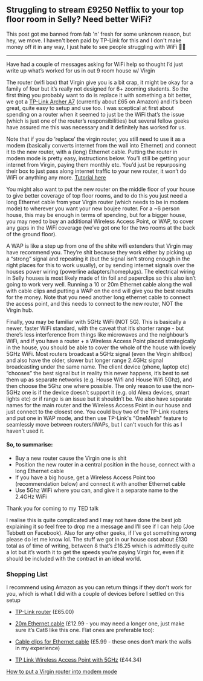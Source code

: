 ## Struggling to stream £9250 Netflix to your top floor room in Selly? Need better WiFi?

This post got me banned from fab 'n' fresh for some unknown reason, but hey, we move. I haven't been paid by TP-Link for this and I don't make money off it in any way, I just hate to see people struggling with WiFi 🤷‍♂️

---

Have had a couple of messages asking for WiFi help so thought I’d just write up what’s worked for us in out 9 room house w/ Virgin

The router (wifi box) that Virgin give you is a bit crap, it might be okay for a family of four but it’s really not designed for 6+ zooming students. So the first thing you probably want to do is replace it with something a bit better, we got a [TP-Link Archer A7](https://www.amazon.co.uk/Archer-A7-Wireless-Combined-Supports/dp/B00416PTDW/ref=sr_1_1?dchild=1&keywords=tp-link+archer+a7&qid=1603798306&sr=8-1) (currently about £65 on Amazon) and it’s been great, quite easy to setup and use too. I was sceptical at first about spending on a router when it seemed to just be the WiFi that’s the issue (which is just one of the router’s responsibilities) but several fellow geeks have assured me this was necessary and it definitely has worked for us.

  

Note that if you do ‘replace’ the virgin router, you still need to use it as a modem (basically converts internet from the wall into Ethernet) and connect it to the new router, with a (long) Ethernet cable. Putting the router in modem mode is pretty easy, instructions below. You’ll still be getting your internet from Virgin, paying them monthly etc. You’d just be repurposing their box to just pass along internet traffic to your new router, it won’t do WiFi or anything any more. [Tutorial here](https://www.virginmedia.com/help/virgin-media-hub-modem-mode)

  

You might also want to put the new router on the middle floor of your house to give better coverage of top floor rooms, and to do this you just need a long Ethernet cable from your Virgin router (which needs to be in modem mode) to wherever you want your new boujee router. For a ~6 person house, this may be enough in terms of spending, but for a bigger house, you may need to buy an additional Wireless Access Point, or WAP, to cover any gaps in the WiFi coverage (we’ve got one for the two rooms at the back of the ground floor).  
  
A WAP is like a step up from one of the shite wifi extenders that Virgin may have recommend you. They’re shit because they work either by picking up a “strong” signal and repeating it (but the signal isn’t strong enough in the right places for this to work usually), or by sending internet signals over the houses power wiring (powerline adapters/homeplugs). The electrical wiring in Selly houses is most likely made of tin foil and paperclips so this also isn’t going to work very well. Running a 10 or 20m Ethernet cable along the wall with cable clips and putting a WAP on the end will give you the best results for the money. Note that you need another long ethernet cable to connect the access point, and this needs to connect to the new router, NOT the Virgin hub.  
  
Finally, you may be familiar with 5GHz WiFi (NOT 5G). This is basically a newer, faster WiFi standard, with the caveat that it’s shorter range - but there’s less interference from things like microwaves and the neighbour’s WiFi, and if you have a router + a Wireless Access Point placed strategically in the house, you should be able to cover the whole of the house with lovely 5GHz WiFi. Most routers broadcast a 5GHz signal (even the Virgin shitbox) and also have the older, slower but longer range 2.4GHz signal broadcasting under the same name. The client device (phone, laptop etc) “chooses” the best signal but in reality this never happens, it’s best to set them up as separate networks (e.g. House Wifi and House Wifi 5Ghz), and then choose the 5Ghz one where possible. The only reason to use the non-5GHz one is if the device doesn’t support it (e.g. old Alexa devices, smart lights etc) or if range is an issue but it shouldn’t be. We also have separate names for the main router and the Wireless Access Point in our house and just connect to the closest one. You could buy two of the TP-Link routers and put one in WAP mode, and then use TP-Link's "OneMesh" feature to seamlessly move between routers/WAPs, but I can't vouch for this as I haven't used it.

#### So, to summarise:

-   Buy a new router cause the Virgin one is shit
-   Position the new router in a central position in the house, connect with a long Ethernet cable
-   If you have a big house, get a Wireless Access Point too (recommendation below) and connect it with another Ethernet cable
-   Use 5Ghz WiFi where you can, and give it a separate name to the 2.4GHz WiFi

Thank you for coming to my TED talk

I realise this is quite complicated and I may not have done the best job explaining it so feel free to drop me a message and I’ll see if I can help (Joe Tebbett on Facebook). Also for any other geeks, if I’ve got something wrong please do let me know lol. The stuff we got in our house cost about £130 total as of time of writing, between 8 that’s £16.25 which is admittedly quite a lot but it’s worth it to get the speeds you’re paying Virgin for, even if it should be included with the contract in an ideal world. 
  
### Shopping List
I recommend using Amazon as you can return things if they don't work for you, which is what I did with a couple of devices before I settled on this setup
  
- [TP-Link router](https://www.amazon.co.uk/CSL-Ethernet-Gigabit-1000Mbit-Broadband/dp/B014DW3VI8/ref=sr_1_3?dchild=1&keywords=flat+cat6+cable&qid=1602410401&sr=8-3) (£65.00)

- [20m Ethernet cable](https://www.amazon.co.uk/Ethernet-Lovicool-Internet-Gigabit-provided-White/dp/B0758F7GDL/ref=sr_1_4?crid=22ATGEZQG4GOA&dchild=1&keywords=20m+flat+cat6+ethernet&qid=1602411986&sprefix=20m+flat+cat+6+%2Caps%2C155&sr=8-4) (£12.99 - you may need a longer one, just make sure it’s Cat6 like this one. Flat ones are preferable too):
  
- [Cable clips for Ethernet cable](https://www.amazon.co.uk/gp/product/B074H1V84C/ref=ppx_yo_dt_b_search_asin_title?ie=UTF8&psc=1) (£5.99 - these ones don’t mark the walls in my experience)

  

- [TP Link Wireless Access Point with 5GHz](https://www.amazon.co.uk/TP-LINK-TL-WA1201-AC1200-MU-MIMO-Wireless/dp/B084BGKJZT/ref=sxts_sxwds-bia-wc-p13n2_0?crid=3UC69P6B31EJB&cv_ct_cx=tp+link+access+point&dchild=1&keywords=tp+link+access+point&pd_rd_i=B084BGKJZT&pd_rd_r=8534ffb5-5254-481c-acec-f3053210cb33&pd_rd_w=F1OSu&pd_rd_wg=ofOQ4&pf_rd_p=01fd0f51-3837-49b3-b7d3-05520a5467f4&pf_rd_r=EGM7WQP0NMCZN4FD6PB9&psc=1&qid=1602411686&sprefix=tp+link+ac%2Caps%2C155&sr=1-2-ac3a866f-801f-44fe-9e94-bb9a271cf6b8) (£44.34)


[How to put a Virgin router into modem mode](https://www.virginmedia.com/help/virgin-media-hub-modem-mode#hub3orhub4)

